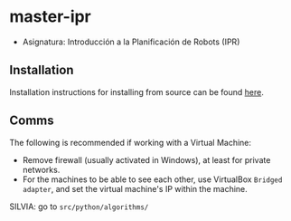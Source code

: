 # master-ipr

- Asignatura: Introducción a la Planificación de Robots (IPR)

## Installation

Installation instructions for installing from source can be found [here](doc/master-ipr-install.md).

## Comms

The following is recommended if working with a Virtual Machine:
- Remove firewall (usually activated in Windows), at least for private networks.
- For the machines to be able to see each other, use VirtualBox `Bridged adapter`, and set the virtual machine's IP within the machine.

SILVIA: go to `src/python/algorithms/`